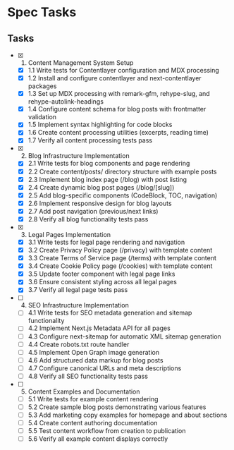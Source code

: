 # Spec Tasks

## Tasks

- [x] 1. Content Management System Setup
  - [x] 1.1 Write tests for Contentlayer configuration and MDX processing
  - [x] 1.2 Install and configure contentlayer and next-contentlayer packages
  - [x] 1.3 Set up MDX processing with remark-gfm, rehype-slug, and rehype-autolink-headings
  - [x] 1.4 Configure content schema for blog posts with frontmatter validation
  - [x] 1.5 Implement syntax highlighting for code blocks
  - [x] 1.6 Create content processing utilities (excerpts, reading time)
  - [x] 1.7 Verify all content processing tests pass

- [x] 2. Blog Infrastructure Implementation
  - [x] 2.1 Write tests for blog components and page rendering
  - [x] 2.2 Create content/posts/ directory structure with example posts
  - [x] 2.3 Implement blog index page (/blog) with post listing
  - [x] 2.4 Create dynamic blog post pages (/blog/[slug])
  - [x] 2.5 Add blog-specific components (CodeBlock, TOC, navigation)
  - [x] 2.6 Implement responsive design for blog layouts
  - [x] 2.7 Add post navigation (previous/next links)
  - [x] 2.8 Verify all blog functionality tests pass

- [x] 3. Legal Pages Implementation
  - [x] 3.1 Write tests for legal page rendering and navigation
  - [x] 3.2 Create Privacy Policy page (/privacy) with template content
  - [x] 3.3 Create Terms of Service page (/terms) with template content
  - [x] 3.4 Create Cookie Policy page (/cookies) with template content
  - [x] 3.5 Update footer component with legal page links
  - [x] 3.6 Ensure consistent styling across all legal pages
  - [x] 3.7 Verify all legal page tests pass

- [ ] 4. SEO Infrastructure Implementation
  - [ ] 4.1 Write tests for SEO metadata generation and sitemap functionality
  - [ ] 4.2 Implement Next.js Metadata API for all pages
  - [ ] 4.3 Configure next-sitemap for automatic XML sitemap generation
  - [ ] 4.4 Create robots.txt route handler
  - [ ] 4.5 Implement Open Graph image generation
  - [ ] 4.6 Add structured data markup for blog posts
  - [ ] 4.7 Configure canonical URLs and meta descriptions
  - [ ] 4.8 Verify all SEO functionality tests pass

- [ ] 5. Content Examples and Documentation
  - [ ] 5.1 Write tests for example content rendering
  - [ ] 5.2 Create sample blog posts demonstrating various features
  - [ ] 5.3 Add marketing copy examples for homepage and about sections
  - [ ] 5.4 Create content authoring documentation
  - [ ] 5.5 Test content workflow from creation to publication
  - [ ] 5.6 Verify all example content displays correctly
